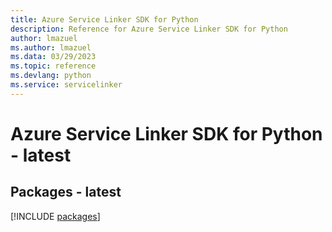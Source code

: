 ```yaml
---
title: Azure Service Linker SDK for Python
description: Reference for Azure Service Linker SDK for Python
author: lmazuel
ms.author: lmazuel
ms.data: 03/29/2023
ms.topic: reference
ms.devlang: python
ms.service: servicelinker
---
```

# Azure Service Linker SDK for Python - latest
## Packages - latest
[!INCLUDE [packages](service-linker-index.md)]